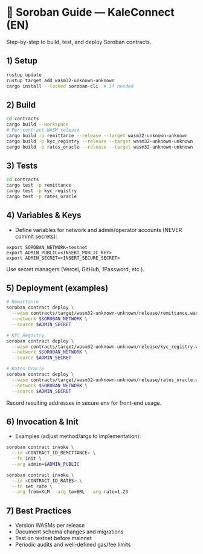 # 🦀 Soroban Guide — KaleConnect (EN)

Step-by-step to build, test, and deploy Soroban contracts.

## 1) Setup
```bash
rustup update
rustup target add wasm32-unknown-unknown
cargo install --locked soroban-cli  # if needed
```

## 2) Build
```bash
cd contracts
cargo build --workspace
# Per-contract WASM release
cargo build -p remittance --release --target wasm32-unknown-unknown
cargo build -p kyc_registry --release --target wasm32-unknown-unknown
cargo build -p rates_oracle --release --target wasm32-unknown-unknown
```

## 3) Tests
```bash
cd contracts
cargo test -p remittance
cargo test -p kyc_registry
cargo test -p rates_oracle
```

## 4) Variables & Keys
- Define variables for network and admin/operator accounts (NEVER commit secrets):
```
export SOROBAN_NETWORK=testnet
export ADMIN_PUBLIC=<INSERT_PUBLIC_KEY>
export ADMIN_SECRET=<INSERT_SECURE_SECRET>
```
Use secret managers (Vercel, GitHub, 1Password, etc.).

## 5) Deployment (examples)
```bash
# Remittance
soroban contract deploy \
  --wasm contracts/target/wasm32-unknown-unknown/release/remittance.wasm \
  --network $SOROBAN_NETWORK \
  --source $ADMIN_SECRET

# KYC Registry
soroban contract deploy \
  --wasm contracts/target/wasm32-unknown-unknown/release/kyc_registry.wasm \
  --network $SOROBAN_NETWORK \
  --source $ADMIN_SECRET

# Rates Oracle
soroban contract deploy \
  --wasm contracts/target/wasm32-unknown-unknown/release/rates_oracle.wasm \
  --network $SOROBAN_NETWORK \
  --source $ADMIN_SECRET
```
Record resulting addresses in secure env for front-end usage.

## 6) Invocation & Init
- Examples (adjust method/args to implementation):
```bash
soroban contract invoke \
  --id <CONTRACT_ID_REMITTANCE> \
  --fn init \
  --arg admin=$ADMIN_PUBLIC

soroban contract invoke \
  --id <CONTRACT_ID_RATES> \
  --fn set_rate \
  --arg from=XLM --arg to=BRL --arg rate=1.23
```

## 7) Best Practices
- Version WASMs per release
- Document schema changes and migrations
- Test on testnet before mainnet
- Periodic audits and well-defined gas/fee limits
